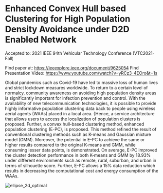 # Enhanced Convex Hull based Clustering for High Population Density Avoidance under D2D Enabled Network

Accepted to: 2021 IEEE 94th Vehicular Technology Conference (VTC2021-Fall)

Find paper at: https://ieeexplore.ieee.org/document/9625054
Find Presentation Video: https://www.youtube.com/watch?v=yRCz3-4EOro&t=1s

Global pandemics such as Covid-19 have led to massive loss of human lives and strict lockdown measures worldwide. To return to a certain level of normalcy, community awareness on avoiding high population density areas is significantly important for infection prevention and control. With the availability of new telecommunication technologies, it is possible to provide highly informative population clustering data back to people using wireless aerial agents (WAAs) placed in a local area. {Hence, a service architecture that allows users to access the localization of population clusters is proposed. Further, a convex hull-based clustering method, enhanced population clustering (E-PC), is proposed. This method refined the result of conventional clustering methods such as K-means and Gaussian mixture model (GMM). Moreover, the potential in E-PC to achieve the same or higher results compared to the original K-means and GMM, while consuming lesser data points, is demonstrated. On average, E-PC improved the cluster detection performance in both K-means and GMM by 18.93% under different environments such as remote, rural, suburban, and urban in terms of silhouette score. Further, E-PC allows a 15% data reduction which results in decreasing the computational cost and energy consumption of the WAAs.

![ellipse_2d_optimal](https://user-images.githubusercontent.com/42689768/174331853-f925f6c7-61f5-4477-810e-0823ad44a88d.png)

